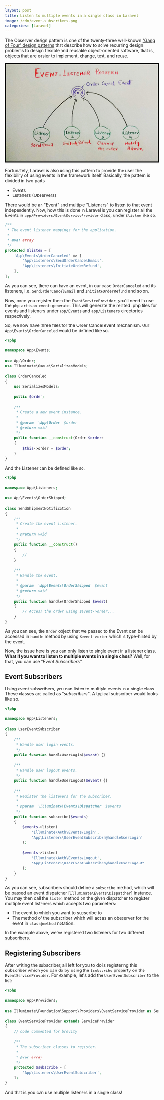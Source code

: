 ```yaml
---
layout: post
title: Listen to multiple events in a single class in Laravel
image: /cdn/event-subscribers.png
categories: [Laravel]
---
```


The Observer design pattern is one of the twenty-three well-known ["Gang of Four" design patterns](https://en.wikipedia.org/wiki/Design_Patterns) that describe how to solve recurring design problems to design flexible and reusable object-oriented software, that is, objects that are easier to implement, change, test, and reuse.

[![Event-Listener Pattern](/images/event-listener-illustration.jpeg)](/images/event-listener-illustration.jpeg)

Fortunately, Laravel is also using this pattern to provide the user the flexibility of using events in the framework itself. Basically, the pattern is divided in two parts

- Events
- Listeners (Observers)

There would be an "Event" and multiple "Listeners" to listen to that event independently. Now, how this is done in Laravel is you can register all the Events in `app/Providers/EventServiceProvider` class, under `$listen` like so.

```php
/**
 * The event listener mappings for the application.
 *
 * @var array
 */
protected $listen = [
    'App\Events\OrderCanceled' => [
        'App\Listeners\SendOrderCancelEmail',
        'App\Listeners\InitiateOrderRefund',
    ],
];
```

As you can see, there can have an event, in our case `OrderCanceled` and its listeners, i.e. `SendOrderCancelEmail` and `InitiateOrderRefund` and so on.

Now, once you register them the `EventServiceProvider`, you'll need to use the `php artisan event:generate`. This will generate the related .php files for events and listeners under `app/Events` and `app/Listeners` directories respectively.

So, we now have three files for the Order Cancel event mechanism. Our `App\Events\OrderCanceled` would be defined like so.

```php
<?php

namespace App\Events;

use App\Order;
use Illuminate\Queue\SerializesModels;

class OrderCanceled
{
    use SerializesModels;

    public $order;

    /**
     * Create a new event instance.
     *
     * @param  \App\Order  $order
     * @return void
     */
    public function __construct(Order $order)
    {
        $this->order = $order;
    }
}
```

And the Listener can be defined like so.

```php
<?php

namespace App\Listeners;

use App\Events\OrderShipped;

class SendShipmentNotification
{
    /**
     * Create the event listener.
     *
     * @return void
     */
    public function __construct()
    {
        //
    }

    /**
     * Handle the event.
     *
     * @param  \App\Events\OrderShipped  $event
     * @return void
     */
    public function handle(OrderShipped $event)
    {
        // Access the order using $event->order...
    }
}
```

As you can see, the `Order` object that we passed to the Event can be accessed in `handle` method by using `$event->order` which is type-hinted by the event.

Now, the issue here is you can only listen to single event in a listener class. **What if you want to listen to multiple events in a single class?** Well, for that, you can use *"Event Subscribers"*.

## Event Subscribers

Using event subscribers, you can listen to multiple events in a single class. These classes are called as *"subscribers"*. A typical subscriber would looks like so.

```php
<?php

namespace App\Listeners;

class UserEventSubscriber
{
    /**
     * Handle user login events.
     */
    public function handleUserLogin($event) {}

    /**
     * Handle user logout events.
     */
    public function handleUserLogout($event) {}

    /**
     * Register the listeners for the subscriber.
     *
     * @param  \Illuminate\Events\Dispatcher  $events
     */
    public function subscribe($events)
    {
        $events->listen(
            'Illuminate\Auth\Events\Login',
            'App\Listeners\UserEventSubscriber@handleUserLogin'
        );

        $events->listen(
            'Illuminate\Auth\Events\Logout',
            'App\Listeners\UserEventSubscriber@handleUserLogout'
        );
    }
}
```

As you can see, subscribers should define a `subscribe` method, which will be passed an event dispatcher [`Illuminate\Events\Dispatcher`] instance. You may then call the `listen` method on the given dispatcher to register multiple event listeners which accepts two parameters:

- The event to which you want to sucscribe to
- The method of the subscriber which will act as an obeserver for the event in `class@method` notation.

In the example above, we've registered two listeners for two different subscribers.

## Registering Subscribers

After writing the subscriber, all left for you to do is registering this subscriber which you can do by using the `$subscribe` property on the `EventServiceProvider`. For example, let's add the `UserEventSubscriber` to the list:

```php
<?php

namespace App\Providers;

use Illuminate\Foundation\Support\Providers\EventServiceProvider as ServiceProvider;

class EventServiceProvider extends ServiceProvider
{
    // code commented for brevity

    /**
     * The subscriber classes to register.
     *
     * @var array
     */
    protected $subscribe = [
        'App\Listeners\UserEventSubscriber',
    ];
}
```

And that is you can use multiple listeners in a single class!
